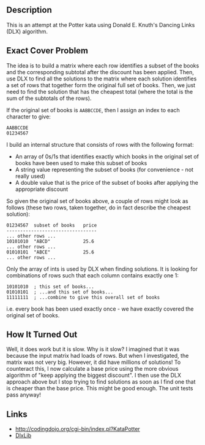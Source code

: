 ## Description

This is an attempt at the Potter kata using Donald E. Knuth's Dancing Links (DLX) algorithm.

## Exact Cover Problem

The idea is to build a matrix where each row identifies a subset of the books and the
corresponding subtotal after the discount has been applied.
Then, use DLX to find all the solutions to the matrix where each solution identifies a
set of rows that together form the original full set of books. Then, we just need to find
the solution that has the cheapest total (where the total is the sum of the subtotals of the rows).

If the original set of books is <code>AABBCCDE</code>, then I assign an index to each character to give:

```
AABBCCDE
01234567
```

I build an internal structure that consists of rows with the following format:

* An array of 0s/1s that identifies exactly which books in the original set of books have been used to make this subset of books
* A string value representing the subset of books (for convenience - not really used)
* A double value that is the price of the subset of books after applying the appropriate discount

So given the original set of books above, a couple of rows might look as follows (these two rows, taken
together, do in fact describe the cheapest solution):

```
01234567  subset of books   price
---------------------------------
... other rows ...
10101010  "ABCD"            25.6
... other rows ...
01010101  "ABCE"            25.6
... other rows ...
```

Only the array of ints is used by DLX when finding solutions. It is looking for combinations of rows such that each column
contains exactly one 1:

```
10101010  ; this set of books...
01010101  ; ...and this set of books...
11111111  ; ...combine to give this overall set of books
```

i.e. every book has been used exactly once - we have exactly covered the original set of books.

## How It Turned Out

Well, it does work but it is slow. Why is it slow? I imagined that it was because the input matrix had loads
of rows. But when I investigated, the matrix was not very big. However, it did have millions of solutions!
To counteract this, I now calculate a base price using the more obvious algorithm of
"keep applying the biggest discount". I then use the DLX approach above but I stop trying to find solutions
as soon as I find one that is cheaper than the base price. This might be good enough. The unit tests pass anyway!

## Links

* http://codingdojo.org/cgi-bin/index.pl?KataPotter
* [DlxLib](https://github.com/taylorjg/DlxLib "DlxLib")
